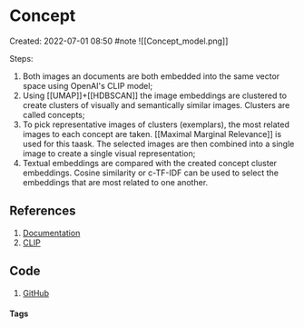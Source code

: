 # Concept
Created: 2022-07-01 08:50
#note
![[Concept_model.png]]

Steps:
1. Both images an documents are both embedded into the same vector space using OpenAI's CLIP model;
2. Using [[UMAP]]+[[HDBSCAN]] the image embeddings are clustered to create clusters of visually and semantically similar images. Clusters are called concepts;
3. To pick representative images of clusters (exemplars), the most related images to each concept are taken. [[Maximal Marginal Relevance]] is used for this taask. The selected images are then combined into a single image to create a single visual representation;
4. Textual embeddings are compared with the created concept cluster embeddings. Cosine similarity or c-TF-IDF can be used to select the embeddings that are most related to one another.


## References
1. [Documentation](https://maartengr.github.io/Concept/algorithm/algorithm.html)
2. [CLIP](https://www.kdnuggets.com/2021/03/beginners-guide-clip-model.html)

## Code
1. [GitHub](https://github.com/MaartenGr/Concept)

#### Tags